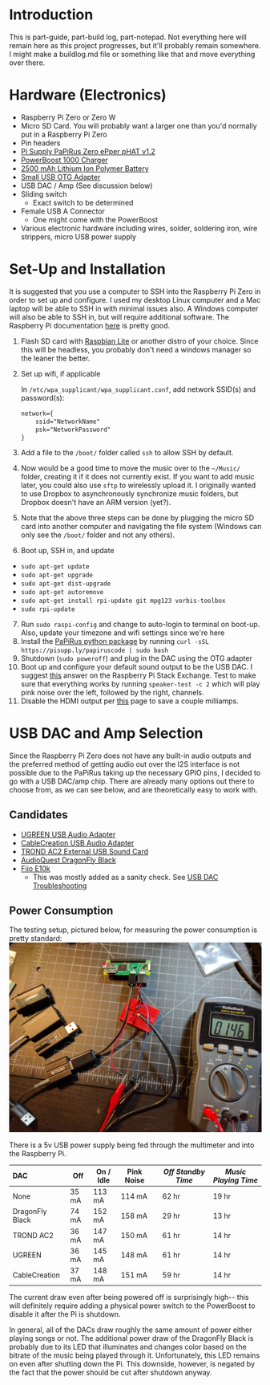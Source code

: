 # Introduction

This is part-guide, part-build log, part-notepad.  Not everything here will remain here as this project progresses, but it'll probably remain somewhere.  I might make a buildlog.md file or something like that and move everything over there.

# Hardware (Electronics)

* Raspberry Pi Zero or Zero W
* Micro SD Card.  You will probably want a larger one than you'd normally put in a Raspberry Pi Zero
* Pin headers
* [Pi Supply PaPiRus Zero ePper pHAT v1.2](https://www.adafruit.com/product/3335)
* [PowerBoost 1000 Charger](https://www.adafruit.com/product/2465)
* [2500 mAh Lithium Ion Polymer Battery](https://www.adafruit.com/product/328) 
* [Small USB OTG Adapter](https://www.adafruit.com/product/2910)
* USB DAC / Amp (See discussion below)
* Sliding switch
  * Exact switch to be determined
* Female USB A Connector
  * One might come with the PowerBoost
* Various electronic hardware including wires, solder, soldering iron, wire strippers, micro USB power supply

# Set-Up and Installation

It is suggested that you use a computer to SSH into the Raspberry Pi Zero in order to set up and configure.  I used my desktop Linux computer and a Mac laptop will be able to SSH in with minimal issues also.  A Windows computer will also be able to SSH in, but will require additional software.  The Raspberry Pi documentation [here](https://www.raspberrypi.org/documentation/remote-access/ssh/) is pretty good.

1. Flash SD card with [Raspbian Lite](https://www.raspberrypi.org/downloads/raspbian/) or another distro of your choice.  Since this will be headless, you probably don't need a windows manager so the leaner the better.
2. Set up wifi, if applicable
    
    In `/etc/wpa_supplicant/wpa_supplicant.conf`, add network SSID(s) and password(s):
    
    ```
    network={
        ssid="NetworkName"
        psk="NetworkPassword"
    }
    ```
    
3. Add a file to the `/boot/` folder called `ssh` to allow SSH by default.
4. Now would be a good time to move the music over to the `~/Music/` folder, creating it if it does not currently exist.  If you want to add music later, you could also use `sftp` to wirelessly upload it.  I originally wanted to use Dropbox to asynchronously synchronize music folders, but Dropbox doesn't have an ARM version (yet?).
5. Note that the above three steps can be done by plugging the micro SD card into another computer and navigating the file system (Windows can only see the `/boot/` folder and not any others).
6. Boot up, SSH in, and update
  * `sudo apt-get update`
  * `sudo apt-get upgrade`
  * `sudo apt-get dist-upgrade`
  * `sudo apt-get autoremove`
  * `sudo apt-get install rpi-update git mpg123 vorbis-toolbox`
  * `sudo rpi-update`
7. Run `sudo raspi-config` and change to auto-login to terminal on boot-up.  Also, update your timezone and wifi settings since we're here
8. Install the [PaPiRus python package](https://github.com/PiSupply/PaPiRus) by running `curl -sSL https://pisupp.ly/papiruscode | sudo bash`
9. Shutdown (`sudo poweroff`) and plug in the DAC using the OTG adapter
10. Boot up and configure your default sound output to be the USB DAC.  I suggest [this](https://raspberrypi.stackexchange.com/a/44825) answer on the Raspberry Pi Stack Exchange.  Test to make sure that everything works by running `speaker-test -c 2` which will play pink noise over the left, followed by the right, channels.
11. Disable the HDMI output per [this](https://www.jeffgeerling.com/blogs/jeff-geerling/raspberry-pi-zero-conserve-energy) page to save a couple milliamps.

# USB DAC and Amp Selection

Since the Raspberry Pi Zero does not have any built-in audio outputs and the preferred method of getting audio out over the I2S interface is not possible due to the PaPiRus taking up the necessary GPIO pins, I decided to go with a USB DAC/amp chip.  There are already many options out there to choose from, as we can see below, and are theoretically easy to work with.

## Candidates

* [UGREEN USB Audio Adapter](https://www.amazon.com/gp/product/B01N905VOY/)
* [CableCreation USB Audio Adapter](https://www.amazon.com/gp/product/B01H2XF8V8/)
* [TROND AC2 External USB Sound Card](https://www.amazon.com/gp/product/B014ANW4VU/)
* [AudioQuest DragonFly Black](https://www.amazon.com/gp/product/B01DP5JHHI/)
* [Fiio E10k](https://www.amazon.com/FiiO-E10K-Headphone-Amplifier-Black/dp/B00LP3AMC2/)
  * This was mostly added as a sanity check.  See [USB DAC Troubleshooting](USB_DAC_TROUBLESHOOTING.md)

## Power Consumption

The testing setup, pictured below, for measuring the power consumption is pretty standard:
![Testing Setup](/imgs/IMG_20170511_181704.jpg)

There is a 5v USB power supply being fed through the multimeter and into the Raspberry Pi.

|   **DAC**       | **Off** | **On / Idle** | **Pink Noise**  |     | *Off Standby Time* | *Music Playing Time* |
|:--------------- | ------- | ------------- | --------------- | --- | ------------------ | -------------------- |
| None            | 35 mA   | 113 mA        | 114 mA          |     | 62 hr              | 19 hr                |
| DragonFly Black | 74 mA   | 152 mA        | 158 mA          |     | 29 hr              | 13 hr                |
| TROND AC2       | 36 mA   | 147 mA        | 150 mA          |     | 61 hr              | 14 hr                |
| UGREEN          | 36 mA   | 145 mA        | 148 mA          |     | 61 hr              | 14 hr                |
| CableCreation   | 37 mA   | 148 mA        | 151 mA          |     | 59 hr              | 14 hr                |

The current draw even after being powered off is surprisingly high-- this will definitely require adding a physical power switch to the PowerBoost to disable it after the Pi is shutdown.

In general, all of the DACs draw roughly the same amount of power either playing songs or not.  The additional power draw of the DragonFly Black is probably due to its LED that illuminates and changes color based on the bitrate of the music being played through it.  Unfortunately, this LED remains on even after shutting down the Pi.  This downside, however, is negated by the fact that the power should be cut after shutdown anyway. 
